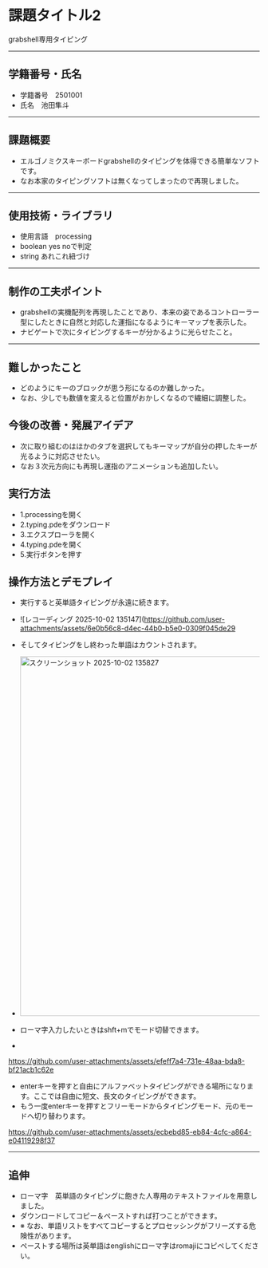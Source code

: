 # 課題タイトル2
grabshell専用タイピング

---
## 学籍番号・氏名
- 学籍番号　2501001
- 氏名　池田隼斗

--- 
## 課題概要
- エルゴノミクスキーボードgrabshellのタイピングを体得できる簡単なソフトです。
- なお本家のタイピングソフトは無くなってしまったので再現しました。

---
## 使用技術・ライブラリ
- 使用言語　processing
- boolean yes noで判定
- string あれこれ紐づけ

---
## 制作の工夫ポイント
- grabshellの実機配列を再現したことであり、本来の姿であるコントローラー型にしたときに自然と対応した運指になるようにキーマップを表示した。
- ナビゲートで次にタイピングするキーが分かるように光らせたこと。

---
## 難しかったこと
- どのようにキーのブロックが思う形になるのか難しかった。
- なお、少しでも数値を変えると位置がおかしくなるので繊細に調整した。

## 今後の改善・発展アイデア
- 次に取り組むのはほかのタブを選択してもキーマップが自分の押したキーが光るように対応させたい。
- なお３次元方向にも再現し運指のアニメーションも追加したい。

## 実行方法
- 1.processingを開く
- 2.typing.pdeをダウンロード
- 3.エクスプローラを開く
- 4.typing.pdeを開く
- 5.実行ボタンを押す

## 操作方法とデモプレイ
- 実行すると英単語タイピングが永遠に続きます。
- ![レコーディング 2025-10-02 135147](https://github.com/user-attachments/assets/6e0b56c8-d4ec-44b0-b5e0-0309f045de29

- そしてタイピングをし終わった単語はカウントされます。
- <img width="994" height="721" alt="スクリーンショット 2025-10-02 135827" src="https://github.com/user-attachments/assets/db9132ed-8f68-4012-822c-7105e6a4a637" />

- ローマ字入力したいときはshft+mでモード切替できます。
- 

https://github.com/user-attachments/assets/efeff7a4-731e-48aa-bda8-bf21acb1c62e


- enterキーを押すと自由にアルファベットタイピングができる場所になります。ここでは自由に短文、長文のタイピングができます。
- もう一度enterキーを押すとフリーモードからタイピングモード、元のモードへ切り替わります。


https://github.com/user-attachments/assets/ecbebd85-eb84-4cfc-a864-e04119298f37

---
## 追伸
- ローマ字　英単語のタイピングに飽きた人専用のテキストファイルを用意しました。
- ダウンロードしてコピー＆ペーストすれば打つことができます。
- ※ なお、単語リストをすべてコピーするとプロセッシングがフリーズする危険性があります。
- ペーストする場所は英単語はenglishにローマ字はromajiにコピペしてください。
